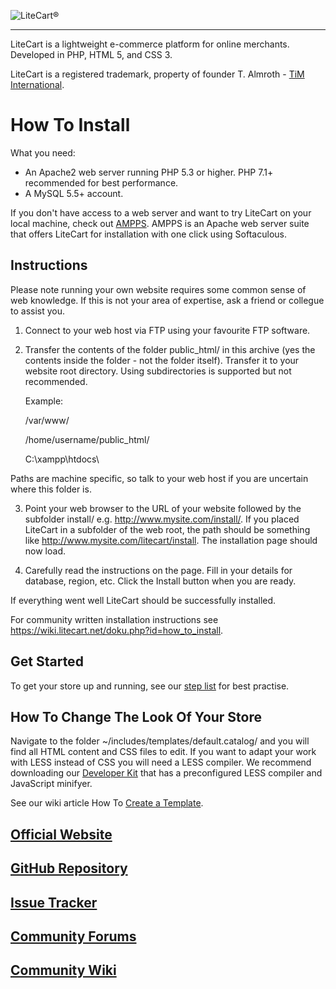 ![LiteCart®](https://www.litecart.net/images/logotype.svg "LiteCart®")

----------------------------------------------------------------------

LiteCart is a lightweight e-commerce platform for online merchants. Developed in PHP, HTML 5, and CSS 3.

LiteCart is a registered trademark, property of founder T. Almroth - [TiM International](http://www.tim-international.net).

# How To Install

  What you need:

  * An Apache2 web server running PHP 5.3 or higher. PHP 7.1+ recommended for best performance.
  * A MySQL 5.5+ account.

  If you don't have access to a web server and want to try LiteCart on your local machine, check out [AMPPS](http://www.ampps.com/). AMPPS is an Apache web server suite that offers LiteCart for installation with one click using Softaculous.

  Instructions
  ------------

  Please note running your own website requires some common sense of web knowledge. If this is not your area of expertise, ask a friend or collegue to assist you.

  1. Connect to your web host via FTP using your favourite FTP software.

  2. Transfer the contents of the folder public_html/ in this archive (yes the contents inside the folder - not the folder itself). Transfer it to your website root directory. Using subdirectories is supported but not recommended.

      Example:

      /var/www/

      /home/username/public_html/

      C:\xampp\htdocs\

  Paths are machine specific, so talk to your web host if you are uncertain where this folder is.

  3. Point your web browser to the URL of your website followed by the subfolder install/ e.g. http://www.mysite.com/install/. If you placed LiteCart in a subfolder of the web root, the path should be something like http://www.mysite.com/litecart/install. The installation page should now load.

  4. Carefully read the instructions on the page. Fill in your details for database, region, etc. Click the Install button when you are ready.

  If everything went well LiteCart should be successfully installed.

  For community written installation instructions see https://wiki.litecart.net/doku.php?id=how_to_install.

  Get Started
  -----------

  To get your store up and running, see our [step list](https://wiki.litecart.net/doku.php?id=get_started) for best practise.

  How To Change The Look Of Your Store
  ------------------------------------

  Navigate to the folder ~/includes/templates/default.catalog/ and you will find all HTML content and CSS files to edit. If you want to adapt your work with LESS instead of CSS you will need a LESS compiler. We recommend downloading our [Developer Kit](https://www.litecart.net/addons/163/developer-kit) that has a preconfigured LESS compiler and JavaScript minifyer.

  See our wiki article How To [Create a Template](https://wiki.litecart.net/doku.php?id=how_to_create_a_template).


## [Official Website](http://www.litecart.net)

## [GitHub Repository](https://github.com/litecart/litecart)

## [Issue Tracker](https://github.com/litecart/litecart/issues)

## [Community Forums](http://www.litecart.net/forums/)

## [Community Wiki](http://wiki.litecart.net/)
